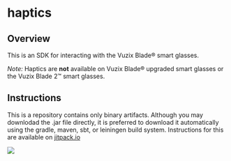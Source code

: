 # haptics
## Overview
This is an SDK for interacting with the Vuzix Blade® smart glasses.

<i>Note:</i> Haptics are <b>not</b> available on Vuzix Blade® upgraded smart glasses or the Vuzix Blade 2™ smart glasses.

## Instructions
This is a repository contains only binary artifacts. Although you may downlodad the .jar file directly, it is preferred to download it automatically using the gradle, maven, sbt, or
leiningen build system. Instructions for this are available on [jitpack.io](https://jitpack.io/#com.vuzix/haptics)

[![](https://jitpack.io/v/com.vuzix/haptics.svg)](https://jitpack.io/#com.vuzix/haptics)
